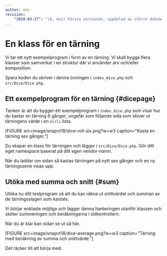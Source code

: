 ```yaml
---
author: mos
revision:
    "2018-03-27": "(A, mos) Första versionen, uppdelad av större dokument och uppdaterad."
...
```

En klass för en tärning
==================================

Vi tar ett nytt exempelprogram i form av en tärning. Vi skall bygga flera klasser som samverkar i en struktur där vi använder arv och/eller komposition.

Spara koden du skriver i denna övningen i `index_dice.php` och `src/Dice/Dice.php`.



Ett exempelprogram för en tärning {#dicepage}
----------------------------------

Tanken är att du bygger ett exempelprogram i `index_dice.php` som visar hur du kastar en tärning 6 gånger, ungefär som följande sida som skiver ut tärningens värde i en `ol/li` lista.

[FIGURE src=image/snapvt18/dice-roll-six.png?w=w3 caption="Kasta en tärning sex gånger."]

Du skapar en klass för tärningen och lägger i `src/Dice/Dice.php`. Gör ditt eget namespace baserat på ditt egen vendor-namn.

När du laddar om sidan så kastas tärningen på nytt sex gånger och en ny tärningsserie visas upp.



Utöka med summa och snitt {#sum}
----------------------------------

Utöka nu ditt testprogram så att du kan räkna ut snittvärdet och summan av de tärningsslagen som kastats.

Vi börjar enklaste möjliga och lägger denna hanteringen utanför klassen och sköter summeringen och beräkningarna i sidkontrollern.

När du är klar kan sidan se ut så här.

[FIGURE src=image/snapvt18/dice-average.png?w=w3 caption="Tärning med beräkning av summa och snittvärde."]

Det räcker till att börja med.

